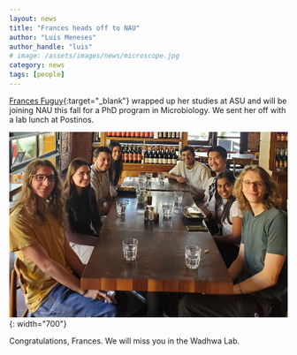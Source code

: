 ```yaml
---
layout: news
title: "Frances heads off to NAU"
author: "Luis Meneses"
author_handle: "luis"
# image: /assets/images/news/microscope.jpg
category: news
tags: [people]
---
```


[Frances Fuguy](/team/member/frances-fuguy){:target="\_blank"} wrapped up her studies at ASU and will be joining NAU this fall for a PhD program in Microbiology. We sent her off with a lab lunch at Postinos.

![Frances's send off dinner](/assets/images/news/frances-sendd-off-may05.jpg){: width="700"}

Congratulations, Frances. We will miss you in the Wadhwa Lab.
